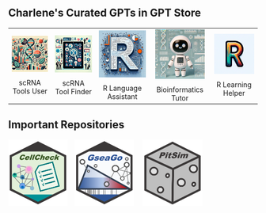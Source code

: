 <!-- Light Mode -->
<!-- <a href="https://github.com/anuraghazra/github-readme-stats#gh-light-mode-only"><img align="center" src="https://github-readme-stats.vercel.app/api?username=Charlene717&show_icons=true&theme=buefy&show_icons=true&count_private=true&line_height=28&hide_border=1&include_all_commits=true&card_width=450&role=OWNER,COLLABORATOR#gh-light-mode-only" alt="Charlene717's Language stats" /></a> -->
<!-- <a href="https://github.com/anuraghazra/github-readme-stats#gh-light-mode-only"><img align="center" src="https://github-readme-stats.vercel.app/api/top-langs/?username=Charlene717&show_icons=true&theme=buefy&layout=compact&langs_count=10&hide_border=1&role=OWNER,COLLABORATOR&exclude_repo=github-readme-stats#gh-light-mode-only" alt="Charlene717's Github stats" /></a> -->
<!-- ------------- | ------------- -->


<!-- Dark Mode -->
<!-- <a href="https://github.com/anuraghazra/github-readme-stats#gh-dark-mode-only"><img align="center" src="https://github-readme-stats.vercel.app/api?username=Charlene717&show_icons=true&theme=outrun&show_icons=true&count_private=true&line_height=28&hide_border=1&include_all_commits=true&card_width=450&role=OWNER,COLLABORATOR&bg_color=000000#gh-dark-mode-only" alt="Charlene717's Language stats" /></a> -->
<!-- <a href="https://github.com/anuraghazra/github-readme-stats#gh-dark-mode-only"><img align="center" src="https://github-readme-stats.vercel.app/api/top-langs/?username=Charlene717&show_icons=true&theme=outrun&layout=compact&langs_count=10&hide_border=1&role=OWNER,COLLABORATOR&exclude_repo=github-readme-stats&theme=dark&bg_color=000000#gh-dark-mode-only" alt="Charlene717's Github stats" /></a> -->
<!-- ------------- | ------------- -->

## Charlene's Curated GPTs in GPT Store
<table style="width:100%; text-align: center; margin: auto;">
  <tr>
      <td style="vertical-align: middle;">
      <a href="https://chatgpt.com/g/g-H75l4CCiG-scrna-tools-user">
        <img src="https://github.com/Charlene717/GPTs-in-GPT-Store/blob/main/LOGO/856def3b-f892-4318-bd47-f617c26e1c3c.png" alt="scRNA Tools User Logo" width="100"/>
        <br/>
        <span style="margin-top: 10px; display: inline-block;">scRNA Tools User</span>
      </a>
    </td>
    <td style="vertical-align: middle;">
      <a href="https://chatgpt.com/g/g-kKJX5DNGr-scrna-tool-finder">
        <img src="https://github.com/Charlene717/GPTs-in-GPT-Store/blob/main/LOGO/406a8b84-a969-4219-ab62-dbfcae00ac6b.png" alt="scRNA Tool Finder Logo" width="100"/>
        <br/>
        <span style="margin-top: 10px; display: inline-block;">scRNA Tool Finder</span>
      </a>
    </td>
    <td style="vertical-align: middle;">
      <a href="https://chatgpt.com/g/g-gU2qvhSVL-r-language-assistant">
        <img src="https://github.com/Charlene717/GPTs-in-GPT-Store/blob/main/LOGO/7ebc5304-ae1e-4912-871b-c089205161a5.png" alt="R Language Assistant Logo" width="100"/>
        <br/>
        <span style="margin-top: 10px; display: inline-block;">R Language Assistant</span>
      </a>
    </td>
    <td style="vertical-align: middle;">
      <a href="https://chatgpt.com/g/g-g2NWWrYLv-bioinformatics-tutor">
        <img src="https://github.com/Charlene717/GPTs-in-GPT-Store/blob/main/LOGO/Bioinformatics%20Tutor%20LOGO.jpg" alt="Bioinformatics Tutor Logo" width="100"/>
        <br/>
        <span style="margin-top: 10px; display: inline-block;">Bioinformatics Tutor</span>
      </a>
    </td>
    <td style="vertical-align: middle;">
      <a href="https://chatgpt.com/g/g-kTOSbGUHM-r-learning-helper">
        <img src="https://github.com/Charlene717/GPTs-in-GPT-Store/blob/main/LOGO/af5bfe50-3eda-4e1f-b485-6eaefa53f98a.png" alt="R Learning Helper Logo" width="100"/>
        <br/>
        <span style="margin-top: 10px; display: inline-block;">R Learning Helper</span>
      </a>
    </td>
  </tr>
</table>







## Important Repositories
[<img src="https://github.com/Charlene717/CellCheck/blob/main/Figures/CellCheck.png" width="120" />](https://github.com/Charlene717/CellCheck)&emsp;[<img src="https://github.com/Charlene717/GseaGo/blob/main/Figures/GSEAGO.png" width="120"/>](https://github.com/Charlene717/GseaGo)&emsp;
[<img src="https://github.com/Charlene717/Mg_Pitting_Corrosion_Simulation/blob/main/Figures/PitSim.png" width="120" />](https://github.com/Charlene717/Mg_Pitting_Corrosion_Simulation)&emsp;

<!--
[<img src="https://github.com/Charlene717/VICTORS_Paper_Results/blob/main/Figures/Logo_VICTOR.png" width="120" />](https://github.com/Charlene717/VICTOR)&emsp;
[<img src="https://github.com/CAESAR-Lab/MagicDisc/blob/main/Figures/MagicDisc.png" width="120" />](https://github.com/CAESAR-Lab/MagicDisc)&emsp;
[<img src="https://github.com/Charlene717/GseaGoUI/blob/main/Fig/GSEAGOUI.png" width="120" />](https://github.com/Charlene717/GseaGoUI)&emsp;
-->



<!--
### Hi there 👋
[![Charlene's GitHub stats](https://github-readme-stats.vercel.app/api?username=Charlene717&show_icons=true&theme=buefy)](https://github.com/anuraghazra/github-readme-stats)[![Top Langs](https://github-readme-stats.vercel.app/api/top-langs/?username=Charlene717&layout=compact)](https://github.com/Charlene717/github-readme-stats)

[<img src="https://github.com/Charlene717/CellCheck/blob/main/Figures/CellCheck.png" width="120" />](https://github.com/Charlene717/CellCheck)&emsp;[<img src="https://github.com/Charlene717/GseaGo/blob/main/Figures/GSEAGO.png" width="120"/>](https://github.com/Charlene717/GseaGo)&emsp;[<img src="https://github.com/Charlene717/Mg_Pitting_Corrosion_Simulation/blob/main/Figures/PitSim.png" width="120" />](https://github.com/Charlene717/Mg_Pitting_Corrosion_Simulation)&emsp;


**Charlene717/Charlene717** is a ✨ _special_ ✨ repository because its `README.md` (this file) appears on your GitHub profile.

Here are some ideas to get you started:

- 🔭 I’m currently working on ...
- 🌱 I’m currently learning ...
- 👯 I’m looking to collaborate on ...
- 🤔 I’m looking for help with ...
- 💬 Ask me about ...
- 📫 How to reach me: ...
- 😄 Pronouns: ...
- ⚡ Fun fact: ...
-->
